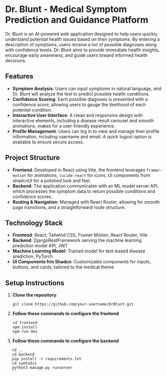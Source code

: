 # Dr. Blunt - Medical Symptom Prediction and Guidance Platform

Dr. Blunt is an AI-powered web application designed to help users quickly understand potential health issues based on their symptoms. By entering a description of symptoms, users receive a list of possible diagnoses along with confidence levels. Dr. Blunt aims to provide immediate health insights, encourage early awareness, and guide users toward informed health decisions.

## Features

- **Symptom Analysis**: Users can input symptoms in natural language, and Dr. Blunt will analyze the text to predict possible health conditions.
- **Confidence Scoring**: Each possible diagnosis is presented with a confidence score, allowing users to gauge the likelihood of each potential condition.
- **Interactive User Interface**: A clean and responsive design with interactive elements, including a disease result carousel and smooth animations, makes for a user-friendly experience.
- **Profile Management**: Users can log in to view and manage their profile information, including username and email. A quick logout option is available to ensure secure access.

## Project Structure

- **Frontend**: Developed in React using Vite, the frontend leverages `framer-motion` for animations, `lucide-react` for icons, UI components from shadcnUI for a polished look and feel.
- **Backend**: The application communicates with an ML model server API, which processes the symptom data to return possible conditions and confidence scores.
- **Routing & Navigation**: Managed with React Router, allowing for smooth page transitions, and a straightforward route structure.

## Technology Stack

- **Frontend**: React, Tailwind CSS, Framer Motion, React Router, Vite
- **Backend**: DjangoRestFramework serving the machine learning prediction model API, JWT
- **Machine Learning Model**: Trained model for text-based disease prediction, PyTorch
- **UI Components frin Shadcn**: Customizable components for inputs, buttons, and cards, tailored to the medical theme

## Setup Instructions

1. **Clone the repository**:
   ```
   git clone https://github.com/your-username/DrBlunt.git
   ```
2. **Follow these commands to configure the frontend**
   ```
   cd frontend
   npm install
   npm run dev
   ```
4. **Follow these commands to configure the backend**
```
   cd ..
   cd backend
   pip install -r requirements.txt
   cd symtodis
   python3 manage.py runserver
   ``
